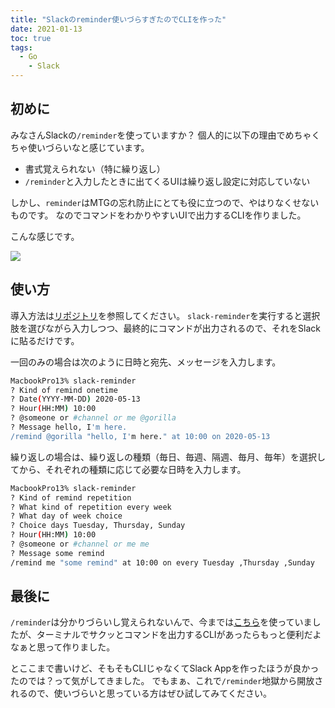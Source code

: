 ```yaml
---
title: "Slackのreminder使いづらすぎたのでCLIを作った"
date: 2021-01-13
toc: true
tags:
  - Go
	- Slack
---
```


## 初めに
みなさんSlackの`/reminder`を使っていますか？
個人的に以下の理由でめちゃくちゃ使いづらいなと感じています。

- 書式覚えられない（特に繰り返し）
- `/reminder`と入力したときに出てくるUIは繰り返し設定に対応していない

しかし、`reminder`はMTGの忘れ防止にとても役に立つので、やはりなくせないものです。
なのでコマンドをわかりやすいUIで出力するCLIを作りました。

こんな感じです。

![](https://i.gyazo.com/27916ee21b8b0b686c187013001d2922.gif)

## 使い方
導入方法は[リポジトリ](https://github.com/skanehira/slack-reminder)を参照してください。
`slack-reminder`を実行すると選択肢を選びながら入力しつつ、最終的にコマンドが出力されるので、それをSlackに貼るだけです。

一回のみの場合は次のように日時と宛先、メッセージを入力します。

```sh
MacbookPro13% slack-reminder
? Kind of remind onetime
? Date(YYYY-MM-DD) 2020-05-13
? Hour(HH:MM) 10:00
? @someone or #channel or me @gorilla
? Message hello, I'm here.
/remind @gorilla "hello, I'm here." at 10:00 on 2020-05-13
```

繰り返しの場合は、繰り返しの種類（毎日、毎週、隔週、毎月、毎年）を選択してから、それぞれの種類に応じて必要な日時を入力します。

```sh
MacbookPro13% slack-reminder
? Kind of remind repetition
? What kind of repetition every week
? What day of week choice
? Choice days Tuesday, Thursday, Sunday
? Hour(HH:MM) 10:00
? @someone or #channel or me me
? Message some remind
/remind me "some remind" at 10:00 on every Tuesday ,Thursday ,Sunday
```

## 最後に
`/reminder`は分かりづらいし覚えられないんで、今までは[こちら](https://slack-remind-creator.netlify.app/)を使っていましたが、ターミナルでサクッとコマンドを出力するCLIがあったらもっと便利だよなぁと思って作りました。

とここまで書いけど、そもそもCLIじゃなくてSlack Appを作ったほうが良かったのでは？って気がしてきました。
でもまぁ、これで`/reminder`地獄から開放されるので、使いづらいと思っている方はぜひ試してみてください。
